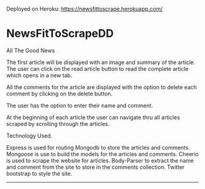 Deployed on Heroku:
    https://newsfittoscrape.herokuapp.com/ 



# NewsFitToScrapeDD
All The Good News

<!-- Whenever a user visits the site and clicks on the scrape articles button, the app will scrape articles from the New York Times -->

The first article will be displayed with an image and summary of the article. The user can click on the read article button to read the complete article which opens in a new tab.

All the comments for the article are displayed with the option to delete each comment by clicking on the delete button.

The user has the option to enter their name and comment.

At the beginning of each article the user can navigate thru all articles scraped by scrolling through the articles.


Technology Used.

Express is used for routing Mongodb to store the articles and comments. Mongoose is use to build the models for the articles and comments. Cheerio is used to scrape the website for articles. Body-Parser to extract the name and comment from the site to store in the comments collection. Twitter bootstrap to style the site.

***********************************************************************************
